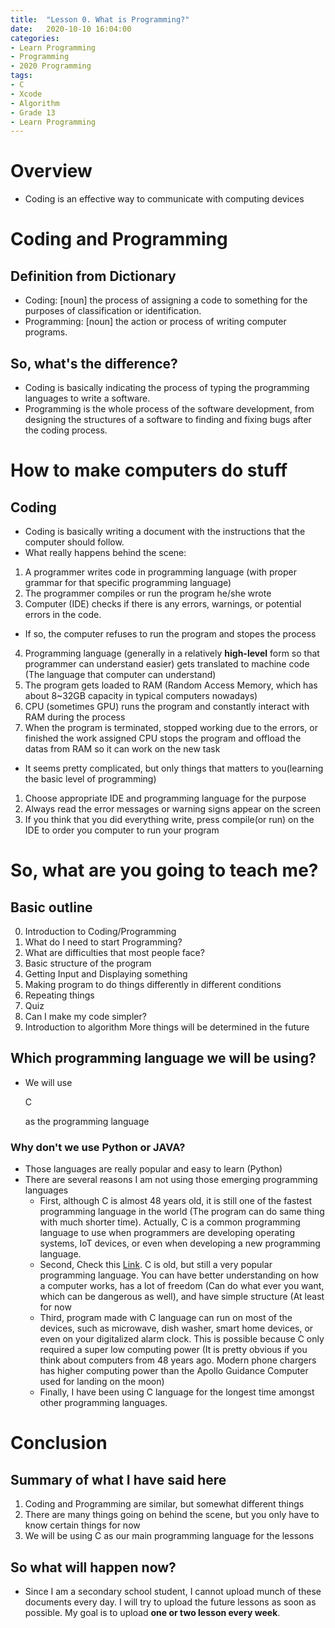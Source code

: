 ```yaml
---
title:  "Lesson 0. What is Programming?"
date:   2020-10-10 16:04:00
categories:
- Learn Programming
- Programming
- 2020 Programming
tags:
- C
- Xcode
- Algorithm
- Grade 13
- Learn Programming
---
```

# Overview
* Coding is an effective way to communicate with computing devices

# Coding and Programming
## Definition from Dictionary
* Coding: [noun] the process of assigning a code to something for the purposes of classification or identification.
* Programming: [noun] the action or process of writing computer programs.
## So, what's the difference?
* Coding is basically indicating the process of typing the programming languages to write a software.
* Programming is the whole process of the software development, from designing the structures of a software to finding and fixing bugs after the coding process.

# How to make computers do stuff
## Coding
* Coding is basically writing a document with the instructions that the computer should follow.
* What really happens behind the scene:
1. A programmer writes code in programming language (with proper grammar for that specific programming language)
2. The programmer compiles or run the program he/she wrote
3. Computer (IDE) checks if there is any errors, warnings, or potential errors in the code.
  - If so, the computer refuses to run the program and stopes the process
4. Programming language (generally in a relatively <b>high-level</b> form so that programmer can understand easier) gets translated to machine code (The language that computer can understand)
5. The program gets loaded to RAM (Random Access Memory, which has about 8~32GB capacity in typical computers nowadays)
7. CPU (sometimes GPU) runs the program and constantly interact with RAM during the process
8. When the program is terminated, stopped working due to the errors, or finished the work assigned CPU stops the program and offload the datas from RAM so it can work on the new task
* It seems pretty complicated, but only things that matters to you(learning the basic level of programming)
1. Choose appropriate IDE and programming language for the purpose
2. Always read the error messages or warning signs appear on the screen
3. If you think that you did everything write, press compile(or run) on the IDE to order you computer to run your program


# So, what are you going to teach me?
## Basic outline
0. Introduction to Coding/Programming
1. What do I need to start Programming?
2. What are difficulties that most people face?
3. Basic structure of the program
4. Getting Input and Displaying something
5. Making program to do things differently in different conditions
6. Repeating things
7. Quiz
8. Can I make my code simpler?
9. Introduction to algorithm
More things will be determined in the future
## Which programming language we will be using?
* We will use <p>C</p> as the programming language
### Why don't we use Python or JAVA?
* Those languages are really popular and easy to learn (Python)
* There are several reasons I am not using those emerging programming languages
  - First, although C is almost 48 years old, it is still one of the fastest programming language in the world (The program can do same thing with much shorter time). Actually, C is a common programming language to use when programmers are developing operating systems, IoT devices, or even when developing a new programming language.
  - Second, Check this <a href="https://www.tiobe.com/tiobe-index/">Link</a>. C is old, but still a very popular programming language. You can have better understanding on how a computer works, has a lot of freedom (Can do what ever you want, which can be dangerous as well), and have simple structure (At least for now
  - Third, program made with C language can run on most of the devices, such as microwave, dish washer, smart home devices, or even on your digitalized alarm clock. This is possible because C only required a super low computing power (It is pretty obvious if you think about computers from 48 years ago. Modern phone chargers has higher computing power than the Apollo Guidance Computer used for landing on the moon)
  - Finally, I have been using C language for the longest time amongst other programming languages.

# Conclusion
## Summary of what I have said here
1. Coding and Programming are similar, but somewhat different things
2. There are many things going on behind the scene, but you only have to know certain things for now
3. We will be using C as our main programming language for the lessons
## So what will happen now?
* Since I am a secondary school student, I cannot upload munch of these documents every day. I will try to upload the future lessons as soon as possible. My goal is to upload <b>one or two lesson every week</b>.
